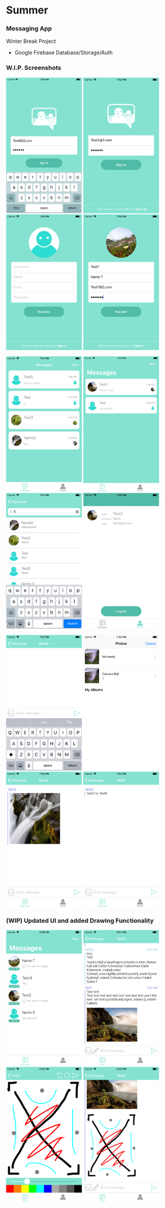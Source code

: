 # Summer
### Messaging App
Winter Break Project
 - Google Firebase Database/Storage/Auth

### W.I.P. Screenshots
 <img src="screenshots/login2.png" width="207" height="370"> <img src="screenshots/login.png" width="207" height="370"> <img src="screenshots/register.png" width="207" height="370"> <img src="screenshots/register2.png" width="207" height="370">
 
 
 <img src="screenshots/chatList.png" width="207" height="370"> <img src="screenshots/chatList2.png" width="207" height="370"> <img src="screenshots/discover.png" width="207" height="370"> <img src="screenshots/profile.png" width="207" height="370">
 
 
 <img src="screenshots/chat.png" width="207" height="370"> <img src="screenshots/photo.png" width="207" height="370"> <img src="screenshots/chat2.png" width="207" height="370"> <img src="screenshots/chat3.png" width="207" height="370">
 
 ### (WIP) Updated UI and added Drawing Functionality
 <img src="screenshots/7home.png" width="207" height="370"> <img src="screenshots/7messages.png" width="207" height="370"> <img src="screenshots/7draw.png" width="207" height="370"> <img src="screenshots/7messages2.png" width="207" height="370">

